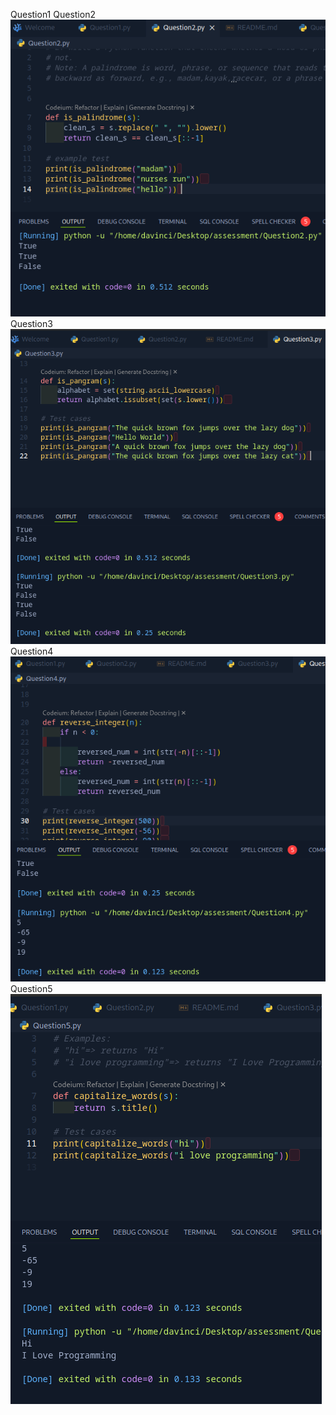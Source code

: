 Question1
Question2
![alt text](image.png)
Question3
![alt text](image-1.png)
Question4
![alt text](image-2.png)
Question5
![alt text](image-3.png)
